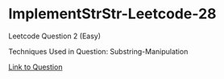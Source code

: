 # ImplementStrStr-Leetcode-28

Leetcode Question 2 (Easy)

Techniques Used in Question:
Substring-Manipulation

[Link to Question](https://leetcode.com/problems/implement-strstr/)
